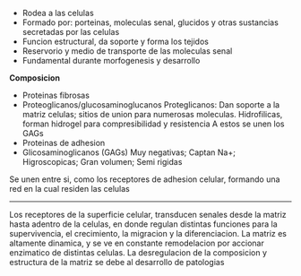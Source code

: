 - Rodea a las celulas
- Formado por: porteinas, moleculas senal, glucidos y otras sustancias secretadas por las celulas
- Funcion estructural, da soporte y forma los tejidos
- Reservorio y medio de transporte de las moleculas senal
- Fundamental durante morfogenesis y desarrollo

**Composicion**
- Proteinas fibrosas
- Proteoglicanos/glucosaminoglucanos
  Proteglicanos: 
  Dan soporte a la matriz celulas; sitios de union para numerosas moleculas.
  Hidrofilicas, forman hidrogel para compresibilidad y resistencia
  A estos se unen los GAGs
- Proteinas de adhesion
- Glicosaminoglicanos (GAGs)
  Muy negativas; Captan Na+; Higroscopicas; Gran volumen; Semi rigidas
  

Se unen entre si, como los receptores de adhesion celular, formando una red en la cual residen las celulas

-------

Los receptores de la superficie celular, transducen senales desde la matriz hasta adentro de la celulas, en donde regulan distintas funciones para la supervivencia, el crecimiento, la migracion y la diferenciacion.
La matriz es altamente dinamica, y se ve en constante remodelacion por accionar enzimatico de distintas celulas. La desregulacion de la composicion y estructura de la matriz se debe al desarrollo de patologias